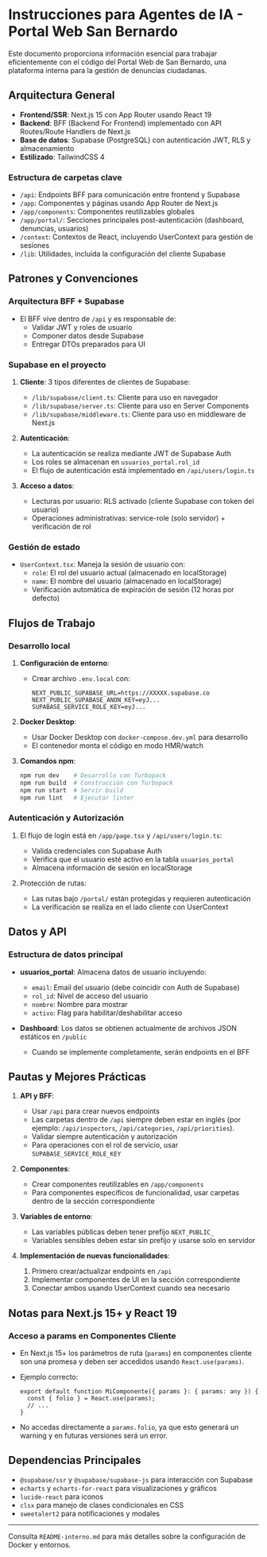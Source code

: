 # Instrucciones para Agentes de IA - Portal Web San Bernardo

Este documento proporciona información esencial para trabajar eficientemente con el código del Portal Web de San Bernardo, una plataforma interna para la gestión de denuncias ciudadanas.

## Arquitectura General

- **Frontend/SSR**: Next.js 15 con App Router usando React 19
- **Backend**: BFF (Backend For Frontend) implementado con API Routes/Route Handlers de Next.js
- **Base de datos**: Supabase (PostgreSQL) con autenticación JWT, RLS y almacenamiento
- **Estilizado**: TailwindCSS 4

### Estructura de carpetas clave

- `/api`: Endpoints BFF para comunicación entre frontend y Supabase
- `/app`: Componentes y páginas usando App Router de Next.js
- `/app/components`: Componentes reutilizables globales
- `/app/portal/`: Secciones principales post-autenticación (dashboard, denuncias, usuarios)
- `/context`: Contextos de React, incluyendo UserContext para gestión de sesiones
- `/lib`: Utilidades, incluida la configuración del cliente Supabase

## Patrones y Convenciones

### Arquitectura BFF + Supabase

- El BFF vive dentro de `/api` y es responsable de:
  - Validar JWT y roles de usuario
  - Componer datos desde Supabase
  - Entregar DTOs preparados para UI

### Supabase en el proyecto

1. **Cliente**: 3 tipos diferentes de clientes de Supabase:

   - `/lib/supabase/client.ts`: Cliente para uso en navegador
   - `/lib/supabase/server.ts`: Cliente para uso en Server Components
   - `/lib/supabase/middleware.ts`: Cliente para uso en middleware de Next.js

2. **Autenticación**:

   - La autenticación se realiza mediante JWT de Supabase Auth
   - Los roles se almacenan en `usuarios_portal.rol_id`
   - El flujo de autenticación está implementado en `/api/users/login.ts`

3. **Acceso a datos**:
   - Lecturas por usuario: RLS activado (cliente Supabase con token del usuario)
   - Operaciones administrativas: service-role (solo servidor) + verificación de rol

### Gestión de estado

- `UserContext.tsx`: Maneja la sesión de usuario con:
  - `role`: El rol del usuario actual (almacenado en localStorage)
  - `name`: El nombre del usuario (almacenado en localStorage)
  - Verificación automática de expiración de sesión (12 horas por defecto)

## Flujos de Trabajo

### Desarrollo local

1. **Configuración de entorno**:

   - Crear archivo `.env.local` con:
     ```env
     NEXT_PUBLIC_SUPABASE_URL=https://XXXXX.supabase.co
     NEXT_PUBLIC_SUPABASE_ANON_KEY=eyJ...
     SUPABASE_SERVICE_ROLE_KEY=eyJ...
     ```

2. **Docker Desktop**:

   - Usar Docker Desktop con `docker-compose.dev.yml` para desarrollo
   - El contenedor monta el código en modo HMR/watch

3. **Comandos npm**:
   ```bash
   npm run dev    # Desarrollo con Turbopack
   npm run build  # Construcción con Turbopack
   npm run start  # Servir build
   npm run lint   # Ejecutar linter
   ```

### Autenticación y Autorización

1. El flujo de login está en `/app/page.tsx` y `/api/users/login.ts`:

   - Valida credenciales con Supabase Auth
   - Verifica que el usuario esté activo en la tabla `usuarios_portal`
   - Almacena información de sesión en localStorage

2. Protección de rutas:
   - Las rutas bajo `/portal/` están protegidas y requieren autenticación
   - La verificación se realiza en el lado cliente con UserContext

## Datos y API

### Estructura de datos principal

- **usuarios_portal**: Almacena datos de usuario incluyendo:

  - `email`: Email del usuario (debe coincidir con Auth de Supabase)
  - `rol_id`: Nivel de acceso del usuario
  - `nombre`: Nombre para mostrar
  - `activo`: Flag para habilitar/deshabilitar acceso

- **Dashboard**: Los datos se obtienen actualmente de archivos JSON estáticos en `/public`
  - Cuando se implemente completamente, serán endpoints en el BFF

## Pautas y Mejores Prácticas

1. **API y BFF**:

   - Usar `/api` para crear nuevos endpoints
   - Las carpetas dentro de `/api` siempre deben estar en inglés (por ejemplo: `/api/inspectors`, `/api/categories`, `/api/priorities`).
   - Validar siempre autenticación y autorización
   - Para operaciones con el rol de servicio, usar `SUPABASE_SERVICE_ROLE_KEY`

2. **Componentes**:

   - Crear componentes reutilizables en `/app/components`
   - Para componentes específicos de funcionalidad, usar carpetas dentro de la sección correspondiente

3. **Variables de entorno**:

   - Las variables públicas deben tener prefijo `NEXT_PUBLIC_`
   - Variables sensibles deben estar sin prefijo y usarse solo en servidor

4. **Implementación de nuevas funcionalidades**:
   1. Primero crear/actualizar endpoints en `/api`
   2. Implementar componentes de UI en la sección correspondiente
   3. Conectar ambos usando UserContext cuando sea necesario

## Notas para Next.js 15+ y React 19

### Acceso a params en Componentes Cliente

- En Next.js 15+ los parámetros de ruta (`params`) en componentes cliente son una promesa y deben ser accedidos usando `React.use(params)`.
- Ejemplo correcto:

  ```tsx
  export default function MiComponente({ params }: { params: any }) {
    const { folio } = React.use(params);
    // ...
  }
  ```

- No accedas directamente a `params.folio`, ya que esto generará un warning y en futuras versiones será un error.

## Dependencias Principales

- `@supabase/ssr` y `@supabase/supabase-js` para interacción con Supabase
- `echarts` y `echarts-for-react` para visualizaciones y gráficos
- `lucide-react` para iconos
- `clsx` para manejo de clases condicionales en CSS
- `sweetalert2` para notificaciones y modales

---

Consulta `README-interno.md` para más detalles sobre la configuración de Docker y entornos.
